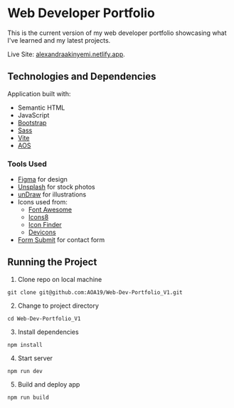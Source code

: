 # Web Developer Portfolio

This is the current version of my web developer portfolio showcasing what I've learned and my latest projects.

Live Site: [alexandraakinyemi.netlify.app](https://alexandraakinyemi.netlify.app).

## Technologies and Dependencies

Application built with:
- Semantic HTML
- JavaScript
- [Bootstrap](https://getbootstrap.com/)
- [Sass](https://sass-lang.com/)
- [Vite](https://vitejs.dev/)
- [AOS](https://michalsnik.github.io/aos/)

### Tools Used 

- [Figma](figma.com) for design
- [Unsplash](https://unsplash.com/) for stock photos
- [unDraw](https://undraw.co/illustrations) for illustrations
- Icons used from:
  - [Font Awesome](https://fontawesome.com/)
  - [Icons8](https://icons8.com/)
  - [Icon Finder](https://www.iconfinder.com/)
  - [Devicons](https://devicon.dev/)
- [Form Submit](https://formsubmit.co/) for contact form

## Running the Project 

1. Clone repo on local machine
```
git clone git@github.com:AOA19/Web-Dev-Portfolio_V1.git
```
2. Change to project directory
```
cd Web-Dev-Portfolio_V1
```
3. Install dependencies
```
npm install
```
4. Start server
```
npm run dev
```
5. Build and deploy app
```
npm run build
```
   
